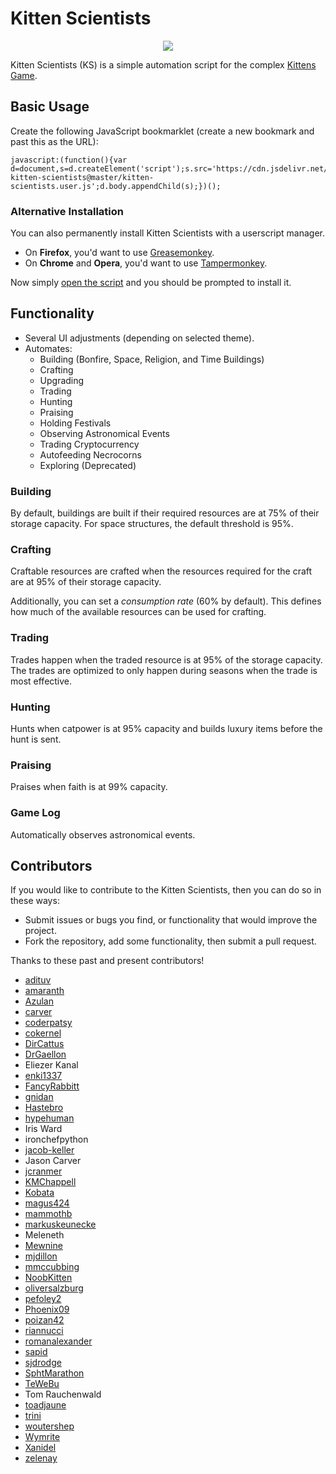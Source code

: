 # Kitten Scientists

<p align="center"><img src="https://i.imgur.com/AWHGIGH.jpg" /></p>

Kitten Scientists (KS) is a simple automation script for the complex [Kittens Game](http://bloodrizer.ru/games/kittens/).

## Basic Usage

Create the following JavaScript bookmarklet (create a new bookmark and past this as the URL):

    javascript:(function(){var d=document,s=d.createElement('script');s.src='https://cdn.jsdelivr.net/gh/cameroncondry/cbc-kitten-scientists@master/kitten-scientists.user.js';d.body.appendChild(s);})();

### Alternative Installation

You can also permanently install Kitten Scientists with a userscript manager.

- On **Firefox**, you'd want to use [Greasemonkey](https://addons.mozilla.org/en-US/firefox/addon/greasemonkey/).
- On **Chrome** and **Opera**, you'd want to use [Tampermonkey](https://chrome.google.com/webstore/detail/tampermonkey/dhdgffkkebhmkfjojejmpbldmpobfkfo).

Now simply [open the script](https://raw.githubusercontent.com/cameroncondry/cbc-kitten-scientists/master/kitten-scientists.user.js) and you should be prompted to install it. 

## Functionality

- Several UI adjustments (depending on selected theme).
- Automates:
    - Building (Bonfire, Space, Religion, and Time Buildings)
    - Crafting
    - Upgrading
    - Trading
    - Hunting
    - Praising
    - Holding Festivals
    - Observing Astronomical Events
    - Trading Cryptocurrency
    - Autofeeding Necrocorns
    - Exploring (Deprecated)

### Building

By default, buildings are built if their required resources are at 75% of their storage capacity. For space structures,
the default threshold is 95%.

### Crafting

Craftable resources are crafted when the resources required for the craft are at 95% of their storage capacity.
 
Additionally, you can set a *consumption rate* (60% by default). This defines how much of the available resources can be
used for crafting.

### Trading

Trades happen when the traded resource is at 95% of the storage capacity. The trades are optimized to only happen during
seasons when the trade is most effective.

### Hunting

Hunts when catpower is at 95% capacity and builds luxury items before the hunt is sent.

### Praising

Praises when faith is at 99% capacity.

### Game Log

Automatically observes astronomical events.

## Contributors

If you would like to contribute to the Kitten Scientists, then you can do so in these ways:

- Submit issues or bugs you find, or functionality that would improve the project.
- Fork the repository, add some functionality, then submit a pull request.

Thanks to these past and present contributors!

- [adituv](https://github.com/adituv)
- [amaranth](https://github.com/amaranth)
- [Azulan](https://www.reddit.com/user/Azulan)
- [carver](https://github.com/carver)
- [coderpatsy](https://github.com/coderpatsy)
- [cokernel](https://github.com/cokernel)
- [DirCattus](https://www.reddit.com/user/DirCattus)
- [DrGaellon](https://github.com/DrGaellon)
- Eliezer Kanal
- [enki1337](https://github.com/enki1337)
- [FancyRabbitt](https://www.reddit.com/user/FancyRabbitt)
- [gnidan](https://github.com/gnidan)
- [Hastebro](https://github.com/Hastebro)
- [hypehuman](https://github.com/hypehuman)
- Iris Ward
- ironchefpython
- [jacob-keller](https://github.com/jacob-keller)
- Jason Carver
- [jcranmer](https://github.com/jcranmer)
- [KMChappell](https://github.com/KMChappell)
- [Kobata](https://github.com/Kobata)
- [magus424](https://github.com/magus424)
- [mammothb](https://github.com/mammothb)
- [markuskeunecke](https://github.com/markuskeunecke)
- Meleneth
- [Mewnine](https://www.reddit.com/user/Mewnine)
- [mjdillon](https://github.com/mjdillon)
- [mmccubbing](https://github.com/mmccubbing)
- [NoobKitten](https://github.com/NoobKitten)
- [oliversalzburg](https://github.com/oliversalzburg)
- [pefoley2](https://www.reddit.com/user/pefoley2)
- [Phoenix09](https://github.com/Phoenix09)
- [poizan42](https://github.com/poizan42)
- [riannucci](https://github.com/riannucci)
- [romanalexander](https://github.com/romanalexander)
- [sapid](https://github.com/sapid)
- [sjdrodge](https://github.com/sjdrodge)
- [SphtMarathon](https://www.reddit.com/user/SphtMarathon)
- [TeWeBu](https://github.com/TeWeBu)
- Tom Rauchenwald
- [toadjaune](https://github.com/toadjaune)
- [trini](https://github.com/trini)
- [woutershep](https://github.com/woutershep)
- [Wymrite](https://github.com/Wymrite)
- [Xanidel](https://github.com/Xanidel)
- [zelenay](https://github.com/zelenay)

